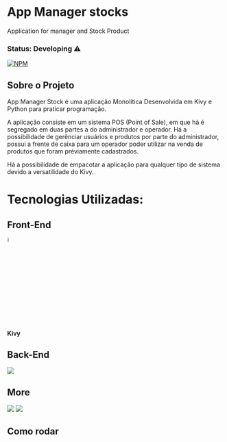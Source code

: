 # App Manager stocks 

Application for manager and Stock Product

### Status: Developing ⚠️ 

[![NPM](https://img.shields.io/npm/l/react)](https://github.com/MathBM/App.ManagerStock/blob/master/LICENSE)

## Sobre o Projeto
App Manager Stock é uma aplicação Monolítica Desenvolvida em Kivy e Python para praticar programação.

A aplicação consiste em um sistema POS (Point of Sale), em que há é segregado em duas partes a do administrador e operador. Há a possibilidade de gerênciar usuários e produtos por parte do administrador, possui a frente de caixa para um operador poder utilizar na venda de produtos que foram préviamente cadastrados.

Há a possibilidade de empacotar a aplicação para qualquer tipo de sistema devido a versatilidade do Kivy.

# Tecnologias Utilizadas:

## Front-End
  <div>
    <img src="https://kivy.org/static/images/logo_kivy_white.png" width=5%>
    <h4> Kivy </h4>
  </div>

## Back-End
  <div>
    <img src="https://img.shields.io/badge/Python-3776AB?style=for-the-badge&logo=python&logoColor=white"> 
  </div>

## More
  <div>
   <img src="https://img.shields.io/badge/docker-%230db7ed.svg?style=for-the-badge&logo=docker&logoColor=white">
   <img src="https://img.shields.io/badge/mysql-%2300f.svg?style=for-the-badge&logo=mysql&logoColor=white">
  </div>
  
## Como rodar

